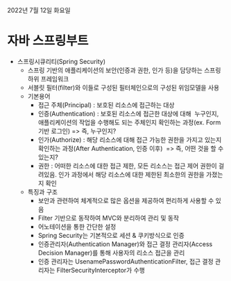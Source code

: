 2022년 7월 12일 화요일


# 자바 스프링부트

- 스프링시큐리티(Spring Security)
    - 스프링 기반의 애플리케이션의 보안(인증과 권한, 인가 등)을 담당하는 스프링 하위 프레임워크
    - 서블릿 필터(filter)와 이들로 구성된 필터체인으로의 구성된 위임모델을 사용
    - 기본용어
        - 접근 주체(Principal) : 보호된 리소스에 접근하는 대상
        - 인증(Authentication) : 보호된 리소스에 접근한 대상에 대해  누구인지, 애플리케이션의 작업을 수행해도 되는 주체인지 확인하는 과정(ex. Form 기반 로그인) => 즉, 누구인지?
        - 인가(Authorize) : 해당 리소스에 대해 접근 가능한 권한을 가지고 있는지 확인하는 과정(After Authentication, 인증 이후)  => 즉, 어떤 것을 할 수 있는지?
        - 권한 : 어떠한 리소스에 대한 접근 제한, 모든 리소스는 접근 제어 권한이 걸려있음. 인가 과정에서 해당 리소스에 대한 제한된 최소한의 권한을 가졌는지 확인
    - 특징과 구조 
        - 보안과 관련하여 체계적으로 많은 옵션을 제공하여 편리하게 사용할 수 있음
        - Filter 기반으로 동작하여 MVC와 분리하여 관리 및 동작 
        - 어노테이션을 통한 간단한 설정
        - Spring Security는 기본적으로 세션 & 쿠키방식으로 인증
        - 인증관리자(Authentication Manager)와 접근 결정 관리자(Access Decision Manager)를 통해 사용자의 리소스 접근을 관리
        - 인증 관리자는 UsenamePasswordAuthenticationFilter, 접근 결정 관리자는 FilterSecurityInterceptor가 수행